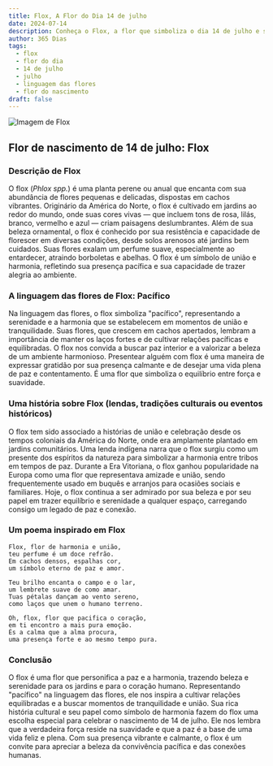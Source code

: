 ```yaml
---
title: Flox, A Flor do Dia 14 de julho
date: 2024-07-14
description: Conheça o Flox, a flor que simboliza o dia 14 de julho e seu significado 'Pacífico'. Explore a beleza e o simbolismo desta flor encantadora.
author: 365 Dias
tags:
  - flox
  - flor do dia
  - 14 de julho
  - julho
  - linguagem das flores
  - flor do nascimento
draft: false
---
```


![Imagem de Flox](https://cdn.pixabay.com/photo/2016/07/15/09/02/flower-1518501_1280.jpg#center)


## Flor de nascimento de 14 de julho: Flox

### Descrição de Flox

O flox (_Phlox spp._) é uma planta perene ou anual que encanta com sua abundância de flores pequenas e delicadas, dispostas em cachos vibrantes. Originário da América do Norte, o flox é cultivado em jardins ao redor do mundo, onde suas cores vivas — que incluem tons de rosa, lilás, branco, vermelho e azul — criam paisagens deslumbrantes. Além de sua beleza ornamental, o flox é conhecido por sua resistência e capacidade de florescer em diversas condições, desde solos arenosos até jardins bem cuidados. Suas flores exalam um perfume suave, especialmente ao entardecer, atraindo borboletas e abelhas. O flox é um símbolo de união e harmonia, refletindo sua presença pacífica e sua capacidade de trazer alegria ao ambiente.

### A linguagem das flores de Flox: Pacífico

Na linguagem das flores, o flox simboliza "pacífico", representando a serenidade e a harmonia que se estabelecem em momentos de união e tranquilidade. Suas flores, que crescem em cachos apertados, lembram a importância de manter os laços fortes e de cultivar relações pacíficas e equilibradas. O flox nos convida a buscar paz interior e a valorizar a beleza de um ambiente harmonioso. Presentear alguém com flox é uma maneira de expressar gratidão por sua presença calmante e de desejar uma vida plena de paz e contentamento. É uma flor que simboliza o equilíbrio entre força e suavidade.

### Uma história sobre Flox (lendas, tradições culturais ou eventos históricos)

O flox tem sido associado a histórias de união e celebração desde os tempos coloniais da América do Norte, onde era amplamente plantado em jardins comunitários. Uma lenda indígena narra que o flox surgiu como um presente dos espíritos da natureza para simbolizar a harmonia entre tribos em tempos de paz. Durante a Era Vitoriana, o flox ganhou popularidade na Europa como uma flor que representava amizade e união, sendo frequentemente usado em buquês e arranjos para ocasiões sociais e familiares. Hoje, o flox continua a ser admirado por sua beleza e por seu papel em trazer equilíbrio e serenidade a qualquer espaço, carregando consigo um legado de paz e conexão.

### Um poema inspirado em Flox

```
Flox, flor de harmonia e união,  
teu perfume é um doce refrão.  
Em cachos densos, espalhas cor,  
um símbolo eterno de paz e amor.  

Teu brilho encanta o campo e o lar,  
um lembrete suave de como amar.  
Tuas pétalas dançam ao vento sereno,  
como laços que unem o humano terreno.  

Oh, flox, flor que pacifica o coração,  
em ti encontro a mais pura emoção.  
És a calma que a alma procura,  
uma presença forte e ao mesmo tempo pura.  
```

### Conclusão

O flox é uma flor que personifica a paz e a harmonia, trazendo beleza e serenidade para os jardins e para o coração humano. Representando "pacífico" na linguagem das flores, ele nos inspira a cultivar relações equilibradas e a buscar momentos de tranquilidade e união. Sua rica história cultural e seu papel como símbolo de harmonia fazem do flox uma escolha especial para celebrar o nascimento de 14 de julho. Ele nos lembra que a verdadeira força reside na suavidade e que a paz é a base de uma vida feliz e plena. Com sua presença vibrante e calmante, o flox é um convite para apreciar a beleza da convivência pacífica e das conexões humanas.